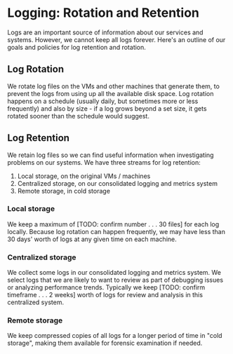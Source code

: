 # Logging: Rotation and Retention

Logs are an important source of information about our services and systems. However, we cannot keep all logs forever. Here's an outline of our goals and policies for log retention and rotation. 

## Log Rotation

We rotate log files on the VMs and other machines that generate them, to prevent the logs from using up all the available disk space. Log rotation happens on a schedule (usually daily, but sometimes more or less frequently) and also by size - if a log grows beyond a set size, it gets rotated sooner than the schedule would suggest. 

## Log Retention

We retain log files so we can find useful information when investigating problems on our systems. We have three streams for log retention:

1. Local storage, on the original VMs / machines
2. Centralized storage, on our consolidated logging and metrics system
3. Remote storage, in cold storage

### Local storage

We keep a maximum of [TODO: confirm number . . . 30 files] for each log locally. Because log rotation can happen frequently, we may have less than 30 days' worth of logs at any given time on each machine.  

### Centralized storage

We collect some logs in our consolidated logging and metrics system. We select logs that we are likely to want to review as part of debugging issues or analyzing performance trends. Typically we keep [TODO: confirm timeframe . . . 2 weeks] worth of logs for review and analysis in this centralized system.

### Remote storage

We keep compressed copies of all logs for a longer period of time in "cold storage", making them available for forensic examination if needed.
